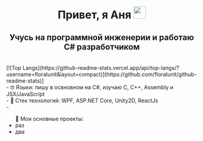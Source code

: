 <h1 align="center">Привет, я Аня
<img src="https://github.com/blackcater/blackcater/raw/main/images/Hi.gif" height="32"/></h1>
<h2 align="center">Учусь на программной инженерии и работаю C# разработчиком</h2>
<br/>
[![Top Langs](https://github-readme-stats.vercel.app/api/top-langs/?username=floralunit&layout=compact)](https://github.com/floralunit/github-readme-stats)]
<br/>
- 🤓 Языки: пишу в освновном на C#, изучаю C, C++, Assembly и JSX/JavaScript
<br/>
- 🌱 Стек технологий: WPF, ASP.NET Core, Unity2D, ReactJs
<br/>
- <ul>🔭 Мои основные проекты:
<li>раз</li>
<li>два</li>
</ul>
